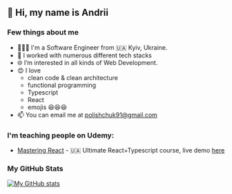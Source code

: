 ## 👋 Hi, my name is Andrii
### Few things about me
- 👨🏼‍💻 I'm a Software Engineer from 🇺🇦 Kyiv, Ukraine.
- 🥷 I worked with numerous different tech stacks
- 🌐 I’m interested in all kinds of Web Development.
- 😍 I love 
  - clean code & clean architecture
  - functional programming
  - Typescript
  - React
  - emojis 😆😆😆
- 📫 You can email me at polishchuk91@gmail.com

### I'm teaching people on Udemy:
  - [Mastering React](https://www.udemy.com/course/opanovuemo-react/?referralCode=C0563B0126CAF7329C80) - 🇺🇦 Ultimate React+Typescript course, live demo [here](https://a-polishchuk.github.io/mastering-react/)

### My GitHub Stats
[![My GitHub stats](https://github-readme-stats.vercel.app/api?username=a-polishchuk&show_icons=true&include_all_commits=true&theme=onedark)](https://github.com/anuraghazra/github-readme-stats)
